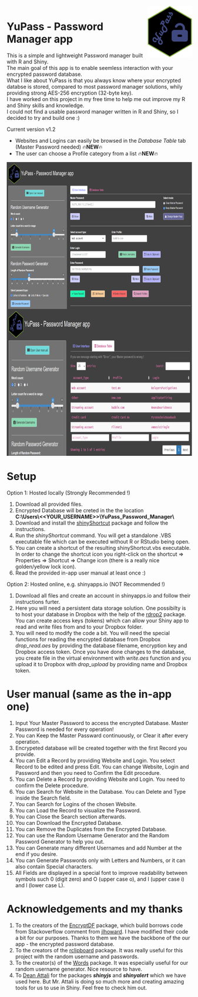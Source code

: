 <img src="www/YuPass-logo.png" align="right" width=120 height=139 alt="" />

# YuPass - Password Manager app
This is a simple and lightweight Password manager built with R and Shiny.\
The main goal of this app is to enable seemless interaction with your encrypted password database.\
What I like about YuPass is that you always know where your encrypted databse is stored, compared to most password manager solutions, whily providing strong AES-256 encryption (32-byte key).\
I have worked on this project in my free time to help me out improve my R and Shiny skills and knowledge.\
I could not find a usable password manager written in R and Shiny, so I decided to try and build one :)

Current version v1.2
- Websites and Logins can easily be browsed in the _*Database Table*_ tab (Master Password needed) 🔥**NEW**🔥
- The user can choose a Profile category from a list 🔥**NEW**🔥

<img src="user_interface_ui.png" align="center" width=100% height=400 alt="" />
<img src="user_interface_table.png" align="center" width=100% height=400 alt="" />

# Setup
Option 1: Hosted locally (Strongly Recommended !)
1. Download all provided files.
2. Encrypted Database will be creted in the the location\
**C:\\Users\\<<YOUR_USERNAME>>\\YuPass_Password_Manager\\**
3. Download and install the [shinyShortcut](https://cran.r-project.org/web/packages/shinyShortcut/README.html) package and follow the instructions. 
4. Run the _shinyShortcut_ command. You will get a standalone .VBS executable file which can be executed without R or RStudio being open.
5. You can create a shortcut of the resulting shinyShortcut.vbs executable. In order to change the shortcut icon you right-click on the shortcut => Properties => Shortcut => Change icon (there is a really nice golden/yellow lock icon).
6. Read the provided in-app user manual at least once :)

Option 2: Hosted online, e.g. shinyapps.io (NOT Recommended !)
1. Download all files and create an account in shinyapps.io and follow their instructions furter.
2. Here you will need a persistent data storage solution. One possibilty is to host your database in Dropbox with the help of the [rdrop2](https://cran.r-project.org/web/packages/rdrop2/) package. You can create access keys (tokens) which can allow your Shiny app to read and write files from and to your Dropbox folder.
3. You will need to modify the code a bit. You will need the special functions for reading the encrypted database from Dropbox _drop_read.aes_ by providing the database filename, encryption key and Dropbox access token. Once you have done changes to the database, you create file in the virtual environment with _write.aes_ function and you upload it to Dropbox with _drop_upload_ by providing name and Dropbox token.

# User manual (same as the in-app one)
1. Input Your Master Password to access the encrypted Database. Master Password is needed for every operation!
2. You can Keep the Master Passward continuously, or Clear it after every operation.
3. Encrypeted database will be created together with the first Record you provide.
4. You can Edit a Record by providing Website and Login. You select Record to be edited and press Edit. You can change Website, Login and Password and then you need to Confirm the Edit procedure.
5. You can Delete a Record by providing Website and Login. You need to confirm the Delete procedure.
6. You can Search for Website in the Database. You can Delete and Type inside the Search field.
7. You can Search for Logins of the chosen Website.
8. You can Load the Record to visualize the Password.
9. You can Close the Search section afterwards.
10. You can Download the Encrypted Database.
11. You can Remove the Duplicates from the Encrypted Database.
12. You can use the Random Username Generator and the Random Password Generator to help you out.
13. You can Generate many different Usernames and add Number at the end if you desire.
14. You can Generate Passwords only with Letters and Numbers, or it can also contain Special characters.
15. All Fields are displayed in a special font to improve readability between symbols such 0 (digit zero) and O (upper case o), and I (upper case i) and l (lower case L). 

# Acknowledgements and my thanks
1. To the creators of the [EncryptDF](https://git.doit.wisc.edu/lsaim/EncryptDF) package, which build borrows code from Stackoverflow comment from [jlhoward](https://stackoverflow.com/questions/25318800/how-do-i-read-an-encrypted-file-from-disk-with-r). I have modified their code a bit for our purposes. Thanks to them we have the backbone of the our app - the encrypted password database.
2. To the creators of the [rclipboard](https://github.com/sbihorel/rclipboard/) package. It was really useful for this project with the random username and passwords.
3. To the creator(s) of the [Words](mailto:condwanaland@gmail.com) package. It was especially useful for our random username generator. Nice resource to have.
4. To [Dean Attali](https://deanattali.com/) for the packages _**shinyjs**_ and _**shinyalert**_ which we have used here. But Mr. Attali is doing so much more and creating amazing tools for us to use in Shiny. Feel free to check him out.
